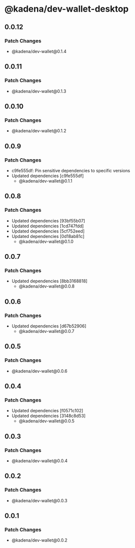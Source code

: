 # @kadena/dev-wallet-desktop

## 0.0.12

### Patch Changes

- @kadena/dev-wallet\@0.1.4

## 0.0.11

### Patch Changes

- @kadena/dev-wallet\@0.1.3

## 0.0.10

### Patch Changes

- @kadena/dev-wallet\@0.1.2

## 0.0.9

### Patch Changes

- c9fe555df: Pin sensitive dependencies to specific versions
- Updated dependencies \[c9fe555df]
  - @kadena/dev-wallet\@0.1.1

## 0.0.8

### Patch Changes

- Updated dependencies \[93bf55b07]
- Updated dependencies \[1cd747fdd]
- Updated dependencies \[5cf752eed]
- Updated dependencies \[0d18ab81c]
  - @kadena/dev-wallet\@0.1.0

## 0.0.7

### Patch Changes

- Updated dependencies \[8bb3168818]
  - @kadena/dev-wallet\@0.0.8

## 0.0.6

### Patch Changes

- Updated dependencies \[d67b52906]
  - @kadena/dev-wallet\@0.0.7

## 0.0.5

### Patch Changes

- @kadena/dev-wallet\@0.0.6

## 0.0.4

### Patch Changes

- Updated dependencies \[f0571c102]
- Updated dependencies \[3148c8d53]
  - @kadena/dev-wallet\@0.0.5

## 0.0.3

### Patch Changes

- @kadena/dev-wallet\@0.0.4

## 0.0.2

### Patch Changes

- @kadena/dev-wallet\@0.0.3

## 0.0.1

### Patch Changes

- @kadena/dev-wallet\@0.0.2
